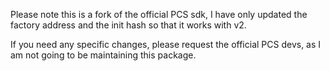 Please note this is a fork of the official PCS sdk, I have only updated the factory address and the init hash so that it works with v2.

If you need any specific changes, please request the official PCS devs, as I am not going to be maintaining this package.
